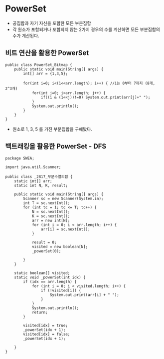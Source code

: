 # PowerSet
* 공집합과 자기 자신을 포함한 모든 부분집합
* 각 원소가 포함되거나 포함되지 않는 2가지 경우의 수를 계산하면 모든 부분집합의 수가 계산된다.

## 비트 연산을 활용한 PowerSet
    public class PowerSet_Bitmap {
	    public static void main(String[] args) {
		    int[] arr = {1,3,5};
		
		    for(int i=0; i<(1<<arr.length); i++) { //i는 0부터 7까지 (8개, 2^3개)
			    for(int j=0; j<arr.length; j++) {
				    if((i & (1<<j))!=0) System.out.print(arr[j]+" ");
			    }
			    System.out.println();
		    }
	    }
    }

* 원소로 1, 3, 5 를 가진 부분집합을 구해봤다.

## 백트래킹을 활용한 PowerSet - DFS
    package SWEA;

    import java.util.Scanner;

    public class _2817_부분수열의합 {
	    static int[] arr;
	    static int N, K, result;

	    public static void main(String[] args) {
		    Scanner sc = new Scanner(System.in);
		    int T = sc.nextInt();
		    for (int tc = 1; tc <= T; tc++) {
			    N = sc.nextInt();
			    K = sc.nextInt();
			    arr = new int[N];
			    for (int i = 0; i < arr.length; i++) {
				    arr[i] = sc.nextInt();
			    }

			    result = 0;
			    visited = new boolean[N];
			    _powerSet(0);

		    }
	    }

	    static boolean[] visited;
	    static void _powerSet(int idx) {
		    if (idx == arr.length) {
			    for (int i = 0; i < visited.length; i++) {
				    if (!visited[i]) {
					    System.out.print(arr[i] + " ");
				    }
			    }
			    System.out.println();
			    return;
		    }

		    visited[idx] = true;
		    _powerSet(idx + 1);
		    visited[idx] = false;
		    _powerSet(idx + 1);

	    }
    }
